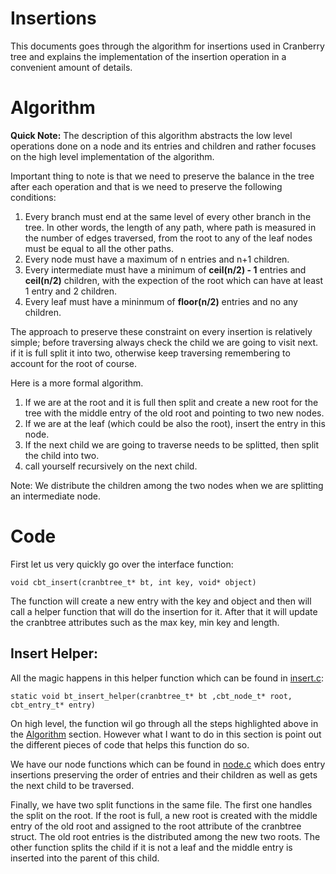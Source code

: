 # Insertions 
This documents goes through the algorithm for insertions used in Cranberry tree and explains the implementation of the insertion operation in a convenient amount of details.

# Algorithm 

**Quick Note:** The description of this algorithm abstracts the low level operations done on a node and its entries and children and rather focuses on the high level implementation of the algorithm.

Important thing to note is that we need to preserve the balance in the tree after each operation and that is we need to preserve the following conditions: 

1. Every branch must end at the same level of every other branch in the tree. In other words, the length of any path, where path is measured in the number of edges traversed, from the root to any of the leaf nodes must be equal to all the other paths. 
2. Every node must have a maximum of n entries and n+1 children.
3. Every intermediate must have a minimum of **ceil(n/2) - 1** entries and **ceil(n/2)** children, with the expection of the root which can have at least 1 entry and 2 children. 
4. Every leaf must have a mininmum of **floor(n/2)** entries and no any children.

The approach to preserve these constraint on every insertion is relatively simple; before traversing always check the child we are going to visit next. if it is full split it into two, otherwise keep traversing remembering to account for the root of course.

Here is a more formal algorithm.

1. If we are at the root and it is full then split and create a new root for the tree with the middle entry of the old root and pointing to two new nodes.
2. If we are at the leaf (which could be also the root), insert the entry in this node.
3. If the next child we are going to traverse needs to be splitted, then split the child into two. 
4. call yourself recursively on the next child.

Note: We distribute the children among the two nodes when we are splitting an intermediate node.


# Code

First let us very quickly go over the interface function: 

`void cbt_insert(cranbtree_t* bt, int key, void* object)`

The function will create a new entry with the key and object and then will call a helper function that will do the insertion for it. After that it will update the cranbtree attributes such as the max key, min key and length.


## Insert Helper: 

All the magic happens in this helper function which can be found in [insert.c](../src/lib/insert.c):

`static void bt_insert_helper(cranbtree_t* bt ,cbt_node_t* root, cbt_entry_t* entry)` 

On high level, the function wil go through all the steps highlighted above in the [Algorithm](#Algorithm) section. However what I want to do in this section is point out the different pieces of code that helps this function do so.

We have our node functions which can be found in [node.c](../src/lib/node.c) which does entry insertions preserving the order of entries and their children as well as gets the next child to be traversed.

Finally, we have two split functions in the same file. The first one handles the split on the root. If the root is full, a new root is created with the middle entry of the old root and assigned to the root attribute of the cranbtree struct. The old root entries is the distributed among the new two roots. The other function splits the child if it is not a leaf and the middle entry is inserted into the parent of this child. 

